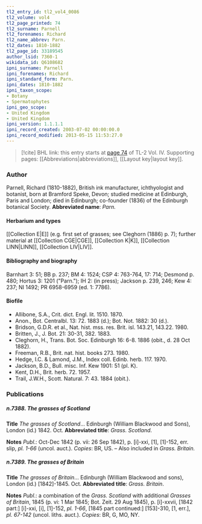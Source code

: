```yaml
---
tl2_entry_id: tl2_vol4_0086
tl2_volume: vol4
tl2_page_printed: 74
tl2_surname: Parnell
tl2_forenames: Richard
tl2_name_abbrev: Parn.
tl2_dates: 1810-1882
tl2_page_id: 33189545
author_lsid: 7360-1
wikidata_id: Q6108682
ipni_surname: Parnell
ipni_forenames: Richard
ipni_standard_form: Parn.
ipni_dates: 1810-1882
ipni_taxon_scope: 
- Botany
- Spermatophytes
ipni_geo_scope: 
- United Kingdom
- United Kingdom
ipni_version: 1.1.1.1
ipni_record_created: 2003-07-02 00:00:00.0
ipni_record_modified: 2013-05-15 11:53:27.0
---
```



> [!cite] BHL link: this entry starts at [page 74](https://www.biodiversitylibrary.org/page/33189545) of TL-2 Vol. IV.
> Supporting pages: [[Abbreviations|abbreviations]], [[Layout key|layout key]].

### Author

Parnell, Richard (1810-1882), British ink manufacturer, ichthyologist and botanist, born at Bramford Speke, Devon; studied medicine at Edinburgh, Paris and London; died in Edinburgh; co-founder (1836) of the Edinburgh botanical Society. 
**Abbreviated name**: *Parn.*

#### Herbarium and types

[[Collection E|E]] (e.g. first set of grasses; see Cleghorn (1886) p. 7); further material at [[Collection CGE|CGE]], [[Collection K|K]], [[Collection LINN|LINN]], [[Collection LIV|LIV]].

#### Bibliography and biography

Barnhart 3: 51; BB p. 237; BM 4: 1524; CSP 4: 763-764, 17: 714; Desmond p. 480; Hortus 3: 1201 ("Parn."); IH 2: (in press); Jackson p. 239, 246; Kew 4: 237; NI 1492; PR 6958-6959 (ed. 1: 7786).

#### Biofile

- Allibone, S.A., Crit. dict. Engl. lit. 1510. 1870.
- Anon., Bot. Centralbl. 13: 72. 1883 (d.); Bot. Not. 1882: 30 (d.).
- Bridson, G.D.R. et al., Nat. hist. mss. res. Brit. isl. 143.21, 143.22. 1980.
- Britten, J., J. Bot. 21: 30-31, 382. 1883.
- Cleghorn, H., Trans. Bot. Soc. Edinburgh 16: 6-8. 1886 (obit., d. 28 Oct 1882).
- Freeman, R.B., Brit. nat. hist. books 273. 1980.
- Hedge, I.C. & Lamond, J.M., Index coll. Edinb. herb. 117. 1970.
- Jackson, B.D., Bull. misc. Inf. Kew 1901: 51 (pl. K).
- Kent, D.H., Brit. herb. 72. 1957.
- Trail, J.W.H., Scott. Natural. 7: 43. 1884 (obit.).

### Publications

##### n.7388. The grasses of Scotland

**Title**
*The grasses of Scotland*... Edinburgh (William Blackwood and Sons), London (id.) 1842. Oct.
**Abbreviated title**: *Grass. Scotland*.

**Notes**
*Publ*.: Oct-Dec 1842 (p. vii: 26 Sep 1842), p. \[i\]-xxi, \[1\], \[1\]-152, err. slip, *pl. 1-66* (uncol. auct.). *Copies*: BR, US. – Also included in *Grass. Britain.*

##### n.7389. The grasses of Britain

**Title**
*The grasses of Britain*... Edinburgh (William Blackwood and sons), London (id.) \[1842\]-1845. Oct.
**Abbreviated title**: *Grass. Britain*.

**Notes**
*Publ*.: a combination of the *Grass. Scotland* with additional *Grasses of Britain*, 1845 (p. vi: 1 Mar 1845; Bot. Zeit. 29 Aug 1845), p. \[i\]-xxvii, \[1842 part:\] \[i\]-xxi, \[i\], \[1\]-152, *pl. 1-66*, \[1845 part continued:\] \[153\]-310, \[1, err.\], *pl. 67-142* (uncol. liths. auct.). *Copies*: BR, G, MO, NY.

